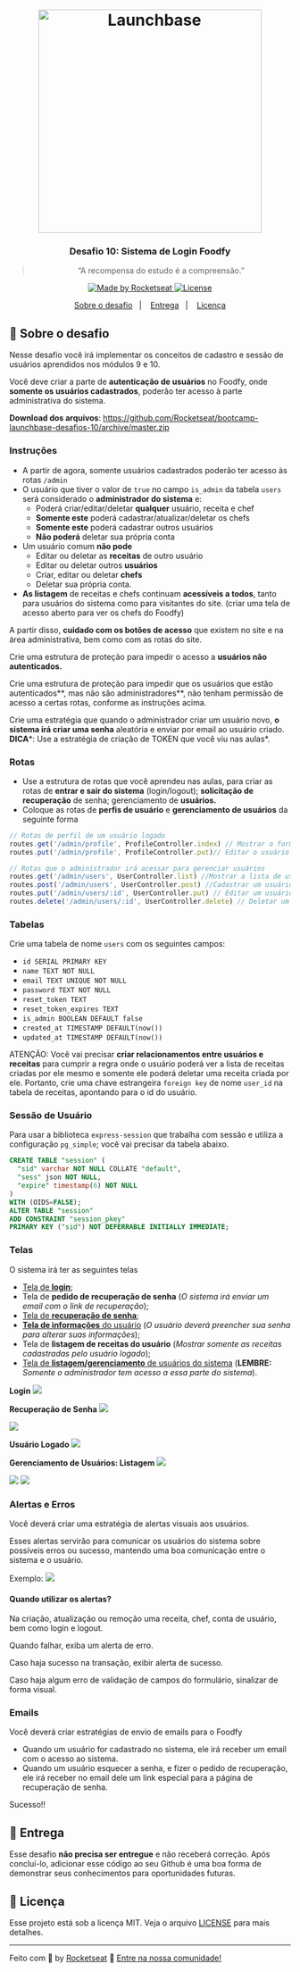 <h1 align="center">
    <img alt="Launchbase" src="https://storage.googleapis.com/golden-wind/bootcamp-launchbase/logo.png" width="400px" />
</h1>

<h3 align="center">
  Desafio 10: Sistema de Login Foodfy
</h3>

<blockquote align="center">“A recompensa do estudo é a compreensão.”</blockquote>

<p align="center">

  <a href="https://rocketseat.com.br">
    <img alt="Made by Rocketseat" src="https://img.shields.io/badge/made%20by-Rocketseat-%23F8952D">
  </a>

  <a href="LICENSE" >
    <img alt="License" src="https://img.shields.io/badge/license-MIT-%23F8952D">
  </a>

</p>

<p align="center">
  <a href="#rocket-sobre-o-desafio">Sobre o desafio</a>&nbsp;&nbsp;&nbsp;|&nbsp;&nbsp;&nbsp;
  <a href="#calendar-entrega">Entrega</a>&nbsp;&nbsp;&nbsp;|&nbsp;&nbsp;&nbsp;
  <a href="#memo-licença">Licença</a>
</p>

## :rocket: Sobre o desafio

Nesse desafio você irá implementar os conceitos de cadastro e sessão de usuários aprendidos nos módulos 9 e 10.

Você deve criar a parte de **autenticação de usuários** no Foodfy, onde **somente os usuários cadastrados**, poderão ter acesso à parte administrativa do sistema.

**Download dos arquivos**: https://github.com/Rocketseat/bootcamp-launchbase-desafios-10/archive/master.zip

### Instruções

- A partir de agora, somente usuários cadastrados poderão ter acesso às rotas `/admin`
- O usuário que tiver o valor de `true` no campo `is_admin` da tabela `users` será considerado o **administrador do sistema** e:
    - Poderá criar/editar/deletar **qualquer** usuário, receita e chef
    - **Somente este** poderá cadastrar/atualizar/deletar os chefs
    - **Somente este** poderá cadastrar outros usuários
    - **Não poderá** deletar sua própria conta
- Um usuário comum **não pode**
    - Editar ou deletar as **receitas** de outro usuário
    - Editar ou deletar outros **usuários**
    - Criar, editar ou deletar **chefs**
    - Deletar sua própria conta.
- **As listagem** de receitas e chefs continuam **acessíveis a todos**, tanto para usuários do sistema como para visitantes do site. (criar uma tela de acesso aberto para ver os chefs do Foodfy)

A partir disso, **cuidado com os botões de acesso** que existem no site e na área administrativa, bem como com as rotas do site. 

Crie uma estrutura de proteção para impedir o acesso a **usuários não autenticados.**

Crie uma estrutura de proteção para impedir que os usuários que estão autenticados**, mas não são administradores**, não tenham permissão de acesso a certas rotas, conforme as instruções acima.

Crie uma estratégia que quando o administrador criar um usuário novo, **o sistema irá criar uma senha** aleatória e enviar por email ao usuário criado. **DICA***: Use a estratégia de criação de TOKEN que você viu nas aulas*.

### Rotas

- Use a estrutura de rotas que você aprendeu nas aulas, para criar as rotas de **entrar e sair do sistema** (login/logout); **solicitação de recuperação** de senha; gerenciamento de **usuários.**
- Coloque as rotas de **perfis de usuário** e **gerenciamento de usuários** da seguinte forma
```js
// Rotas de perfil de um usuário logado
routes.get('/admin/profile', ProfileController.index) // Mostrar o formulário com dados do usuário logado
routes.put('/admin/profile', ProfileController.put)// Editar o usuário logado

// Rotas que o administrador irá acessar para gerenciar usuários
routes.get('/admin/users', UserController.list) //Mostrar a lista de usuários cadastrados
routes.post('/admin/users', UserController.post) //Cadastrar um usuário
routes.put('/admin/users/:id', UserController.put) // Editar um usuário
routes.delete('/admin/users/:id', UserController.delete) // Deletar um usuário
```

### Tabelas

Crie uma tabela de nome `users` com os seguintes campos:

- `id SERIAL PRIMARY KEY`
- `name TEXT NOT NULL`
- `email TEXT UNIQUE NOT NULL`
- `password TEXT NOT NULL`
- `reset_token TEXT`
- `reset_token_expires TEXT`
- `is_admin BOOLEAN DEFAULT false`
- `created_at TIMESTAMP DEFAULT(now())`
- `updated_at TIMESTAMP DEFAULT(now())`

ATENÇÃO: Você vai precisar **criar relacionamentos entre usuários e receitas** para cumprir a regra onde o usuário poderá ver a lista de receitas criadas por ele mesmo e somente ele poderá deletar uma receita criada por ele. Portanto, crie uma chave estrangeira `foreign key` de nome `user_id` na tabela de receitas, apontando para o id do usuário.

### Sessão de Usuário

Para usar a biblioteca `express-session` que trabalha com sessão e utiliza a configuração `pg_simple`; você vai precisar da tabela abaixo.
```sql
CREATE TABLE "session" (
  "sid" varchar NOT NULL COLLATE "default",
  "sess" json NOT NULL,
  "expire" timestamp(6) NOT NULL
)
WITH (OIDS=FALSE);
ALTER TABLE "session" 
ADD CONSTRAINT "session_pkey" 
PRIMARY KEY ("sid") NOT DEFERRABLE INITIALLY IMMEDIATE;
```
### Telas

O sistema irá ter as seguintes telas

- <a href="#login">Tela de **login**</a>;
- Tela de **pedido de recuperação de senha** (*O sistema irá enviar um email com o link de recuperação*);
- <a href="#recovery">Tela de **recuperação de senha**</a>;
- <a href="#user">**Tela de informações** do usuário</a> (*O usuário deverá preencher sua senha para alterar suas informações*);
- Tela de **listagem de receitas do usuário** (*Mostrar somente as receitas cadastradas pelo usuário logado*);
- <a href="#admin-users">Tela de **listagem/gerenciamento** de usuários do sistema</a> (**LEMBRE:** *Somente o administrador tem acesso a essa parte do sistema*).

**Login**
<img id="login" src="../layouts/preview/desafio-10-session-login.png">

**Recuperação de Senha**
<img id="recovery" src="../layouts/preview/desafio-10-session-esqueceu-senha.png">

<img id="reset" src="../layouts/preview/desafio-10-session-reset-senha.png">

**Usuário Logado**
<img id="user" src="../layouts/preview/desafio-10-admin-profile-conta-de-usuário.png">

**Gerenciamento de Usuários: Listagem**
<img id="admin-users" src="../layouts/preview/desafio-10-admin-users-listagem.png">

<img src="../layouts/preview/desafio-10-admin-users-criação.png">

<img src="../layouts/preview/desafio-10-admin-users-edição.png">



### Alertas e Erros

Você deverá criar uma estratégia de alertas visuais aos usuários.

Esses alertas servirão para comunicar os usuários do sistema sobre possíveis erros ou sucesso, mantendo uma boa comunicação entre o sistema e o usuário.

Exemplo:
<img src="../layouts/preview/desafio-10-session-login-erro.png">

#### Quando utilizar os alertas?

Na criação, atualização ou remoção uma receita, chef, conta de usuário, bem como login e logout.

Quando falhar, exiba um alerta de erro. 

Caso haja sucesso na transação, exibir alerta de sucesso.

Caso haja algum erro de validação de campos do formulário, sinalizar de forma visual.

### Emails

Você deverá criar estratégias de envio de emails para o Foodfy

- Quando um usuário for cadastrado no sistema, ele irá receber um email com o acesso ao sistema.
- Quando um usuário esquecer a senha, e fizer o pedido de recuperação, ele irá receber no email dele um link especial para a página de recuperação de senha.

Sucesso!!


## :calendar: Entrega

Esse desafio **não precisa ser entregue** e não receberá correção. Após concluí-lo, adicionar esse código ao seu Github é uma boa forma de demonstrar seus conhecimentos para oportunidades futuras.

## :memo: Licença

Esse projeto está sob a licença MIT. Veja o arquivo [LICENSE](../LICENSE) para mais detalhes.

---

Feito com :purple_heart: by [Rocketseat](https://rocketseat.com.br) :wave: [Entre na nossa comunidade!](https://discordapp.com/invite/gCRAFhc)

